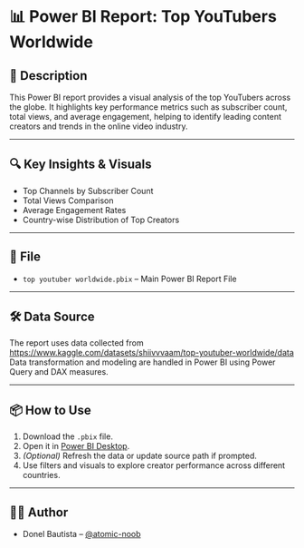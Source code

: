# 📊 Power BI Report: Top YouTubers Worldwide

## 📝 Description
This Power BI report provides a visual analysis of the top YouTubers across the globe. It highlights key performance metrics such as subscriber count, total views, and average engagement, helping to identify leading content creators and trends in the online video industry.

---

## 🔍 Key Insights & Visuals
- Top Channels by Subscriber Count  
- Total Views Comparison  
- Average Engagement Rates  
- Country-wise Distribution of Top Creators  

---

## 📁 File
- `top youtuber worldwide.pbix` – Main Power BI Report File

---

## 🛠 Data Source
The report uses data collected from https://www.kaggle.com/datasets/shiivvvaam/top-youtuber-worldwide/data
Data transformation and modeling are handled in Power BI using Power Query and DAX measures.

---

## 📦 How to Use
1. Download the `.pbix` file.
2. Open it in [Power BI Desktop](https://powerbi.microsoft.com/desktop/).
3. *(Optional)* Refresh the data or update source path if prompted.
4. Use filters and visuals to explore creator performance across different countries.

---

## 👨‍💻 Author
- Donel Bautista – [@atomic-noob](https://github.com/atomic-noob)
